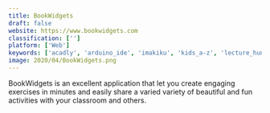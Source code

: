 ```yaml
---
title: BookWidgets
draft: false 
website: https://www.bookwidgets.com
classification: ['']
platform: ['Web']
keywords: ['acadly', 'arduino_ide', 'imakiku', 'kids_a-z', 'lecture_hunt', 'padlet', 'phet_interactive_simulations', 'platformio', 'quiver', 'quizalize', 'quizlet', 'seesaw', 'skillshare', 'socrative', 'storyboard_that', 'studor', 'tutstu', 'tutor.id', 'tutors', 'yup']
image: 2020/04/BookWidgets.png
---
```

BookWidgets is an excellent application that let you create engaging exercises in minutes and easily share a varied variety of beautiful and fun activities with your classroom and others.